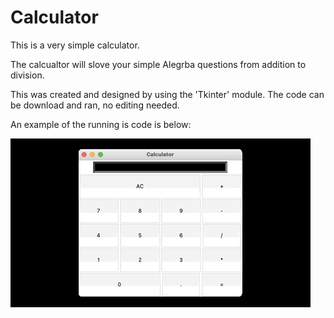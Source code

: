 # Calculator

This is a very simple calculator.

The calcualtor will slove your simple Alegrba questions from addition to division.

This was created and designed by using the 'Tkinter' module. The code can be download and ran, no editing needed.

An example of the running is code is below:

![](images/calculatorGIF.gif)
